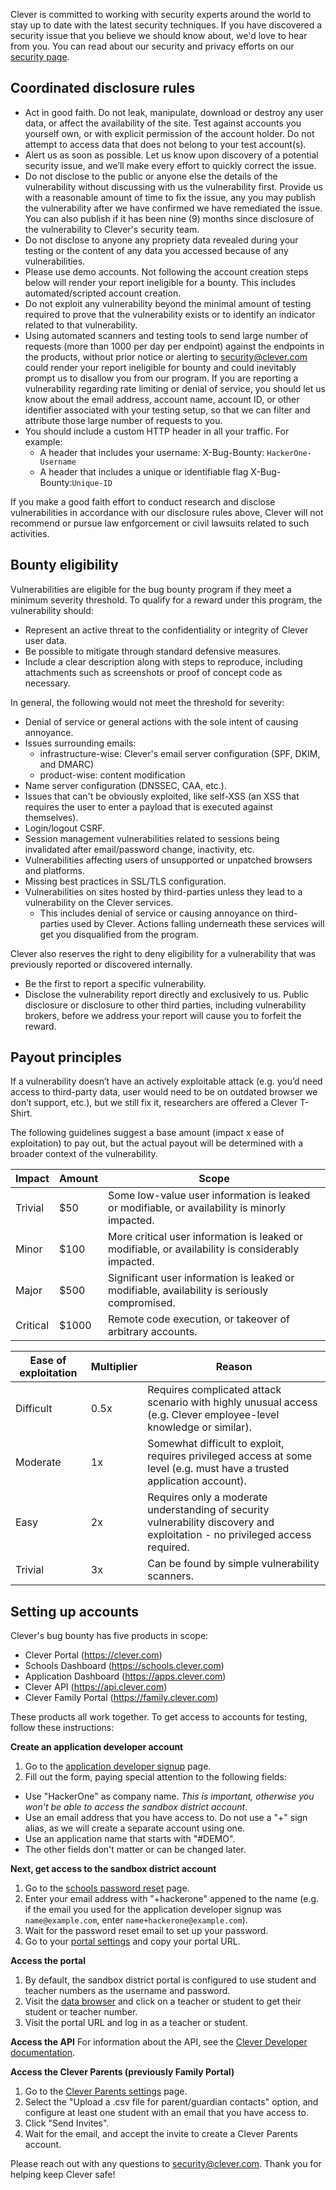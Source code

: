 Clever is committed to working with security experts around the world to stay up to date with the latest security techniques. If you have discovered a security issue that you believe we should know about, we'd love to hear from you. You can read about our security and privacy efforts on our [security page](https://clever.com/trust/security).

Coordinated disclosure rules
----------------------------
* Act in good faith. Do not leak, manipulate, download or destroy any user data, or affect the availability of the site. Test against accounts you yourself own, or with explicit permission of the account holder. Do not attempt to access data that does not belong to your test account(s).
* Alert us as soon as possible. Let us know upon discovery of a potential security issue, and we’ll make every effort to quickly correct the issue.
* Do not disclose to the public or anyone else the details of the vulnerability without discussing with us the vulnerability first. Provide us with a reasonable amount of time to fix the issue, any you may publish the vulnerability after we have confirmed we have remediated the issue. You can also publish if it has been nine (9) months since disclosure of the vulnerability to Clever's security team.
* Do not disclose to anyone any propriety data revealed during your testing or the content of any data you accessed because of any vulnerabilities.
* Please use demo accounts. Not following the account creation steps below will render your report ineligible for a bounty. This includes automated/scripted account creation.
* Do not exploit any vulnerability beyond the minimal amount of testing required to prove that the vulnerability exists or to identify an indicator related to that vulnerability.
* Using automated scanners and testing tools to send large number of requests (more than 1000 per day per endpoint) against the endpoints in the products, without prior notice or alerting to security@clever.com could render your report ineligible for bounty and could inevitably prompt us to disallow you from our program. If you are reporting a vulnerability regarding rate limiting or denial of service, you should let us know about the email address, account name, account ID, or other identifier associated with your testing setup, so that we can filter and attribute those large number of requests to you. 
* You should include a custom HTTP header in all your traffic. For example:
  * A header that includes your username: X-Bug-Bounty: `HackerOne-Username`
  * A header that includes a unique or identifiable flag X-Bug-Bounty:`Unique-ID`

If you make a good faith effort to conduct research and disclose vulnerabilities in accordance with our disclosure rules above, Clever will not recommend or pursue law enfgorcement or civil lawsuits related to such activities.

Bounty eligibility
------------------
Vulnerabilities are eligible for the bug bounty program if they meet a minimum severity threshold. To qualify for a reward under this program, the vulnerability should:

* Represent an active threat to the confidentiality or integrity of Clever user data.
* Be possible to mitigate through standard defensive measures.
* Include a clear description along with steps to reproduce, including attachments such as screenshots or proof of concept code as necessary.

In general, the following would not meet the threshold for severity:

* Denial of service or general actions with the sole intent of causing annoyance.
* Issues surrounding emails:
  * infrastructure-wise: Clever's email server configuration (SPF, DKIM, and DMARC)
  * product-wise: content modification
* Name server configuration (DNSSEC, CAA, etc.).
* Issues that can't be obviously exploited, like self-XSS (an XSS that requires the user to enter a payload that is executed against themselves).
* Login/logout CSRF.
* Session management vulnerabilities related to sessions being invalidated after email/password change, inactivity, etc.
* Vulnerabilities affecting users of unsupported or unpatched browsers and platforms.
* Missing best practices in SSL/TLS configuration.
* Vulnerabilities on sites hosted by third-parties unless they lead to a vulnerability on the Clever services.
  * This includes denial of service or causing annoyance on third-parties used by Clever. Actions falling underneath these services will get you disqualified from the program.


Clever also reserves the right to deny eligibility for a vulnerability that was previously reported or discovered internally.

* Be the first to report a specific vulnerability.
* Disclose the vulnerability report directly and exclusively to us. Public disclosure or disclosure to other third parties, including vulnerability brokers, before we address your report will cause you to forfeit the reward.

Payout principles
-----------------
If a vulnerability doesn’t have an actively exploitable attack (e.g. you’d need access to third-party data, user would need to be on outdated browser we don’t support, etc.), but we still fix it, researchers are offered a Clever T-Shirt.

The following guidelines suggest a base amount (impact x ease of exploitation) to pay out, but the actual payout will be determined with a broader context of the vulnerability.

| Impact | Amount | Scope |
|--------|--------|-------|
| Trivial | $50 | Some low-value user information is leaked or modifiable, or availability is minorly impacted. |
| Minor | $100 | More critical user information is leaked or modifiable, or availability is considerably impacted. |
| Major | $500 | Significant user information is leaked or modifiable, availability is seriously compromised. |
| Critical | $1000 | Remote code execution, or takeover of arbitrary accounts. |

| Ease of exploitation | Multiplier | Reason |
|----------------------|------------|--------|
| Difficult | 0.5x | Requires complicated attack scenario with highly unusual access (e.g. Clever employee-level knowledge or similar). |
| Moderate | 1x | Somewhat difficult to exploit, requires privileged access at some level (e.g. must have a trusted application account). |
| Easy | 2x | Requires only a moderate understanding of security vulnerability discovery and exploitation - no privileged access required. |
| Trivial | 3x | Can be found by simple vulnerability scanners. |

Setting up accounts
-------------------

Clever's bug bounty has five products in scope:
* Clever Portal (https://clever.com)
* Schools Dashboard (https://schools.clever.com)
* Application Dashboard (https://apps.clever.com)
* Clever API (https://api.clever.com)
* Clever Family Portal (https://family.clever.com)

These products all work together. To get access to accounts for testing, follow these instructions:

**Create an application developer account**
1. Go to the [application developer signup](https://apps.clever.com/signup) page.
2. Fill out the form, paying special attention to the following fields:
  * Use "HackerOne" as company name. *This is important, otherwise you won't be able to access the sandbox district account*.
  * Use an email address that you have access to. Do not use a "+" sign alias, as we will create a separate account using one.
  * Use an application name that starts with "#DEMO".
  * The other fields don't matter or can be changed later.

**Next, get access to the sandbox district account**
1. Go to the [schools password reset](https://clever.com/oauth/district_admin/recover-account) page.
2. Enter your email address with "+hackerone" appened to the name (e.g. if the email you used for the application developer signup was `name@example.com`, enter `name+hackerone@example.com`).
3. Wait for the password reset email to set up your password.
4. Go to your [portal settings](https://schools.clever.com/portal/settings) and copy your portal URL.

**Access the portal**
1. By default, the sandbox district portal is configured to use student and teacher numbers as the username and password.
2. Visit the [data browser](https://schools.clever.com/browser) and click on a teacher or student to get their student or teacher number.
3. Visit the portal URL and log in as a teacher or student.

 **Access the API**
For information about the API, see the [Clever Developer documentation](http://dev.clever.com/).

**Access the Clever Parents (previously Family Portal)**
1. Go to the [Clever Parents settings](https://schools.clever.com/clever-parents/invitations) page.
2. Select the "Upload a .csv file for parent/guardian contacts" option, and configure at least one student with an email that you have access to.
3. Click "Send Invites".
4. Wait for the email, and accept the invite to create a Clever Parents account.

Please reach out with any questions to security@clever.com. Thank you for helping keep Clever safe!
